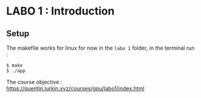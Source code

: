 # LABO 1 : Introduction

## Setup

The makefile works for linux for now
in the `labo 1` folder, in the terminal run :
```
$ make
$ ./app
```

The course objective : https://quentin.lurkin.xyz/courses/gpu/labo1/index.html
